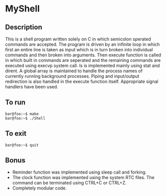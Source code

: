 # MyShell

## Description
This is a shell program written solely on C in which semicolon sperated commands are accepted. The program is driven by an infinite loop in which first an entire line is taken as input which is in turn broken into individual commands and then broken into arguments. Then execute function is called in which built in commands are seperated and the remaining commands are executed using execvp system call. ls is implemented mainly using stat and dirent. A global array is maintained to handle the process names of currently running background processes. Piping and input/output redirection is also handled in the execute function itself. Appropriate signal handlers have been used.

## To run
```console
bar@foo:~$ make
bar@foo:~$ ./Shell
```

## To exit
```console
bar@foo:~$ quit
```

## Bonus
* Reminder function was implemented using sleep call and forking. 
* The clock function was implemented using the system RTC files. The command can be terminated using CTRL+C or CTRL+Z.
* Completely modular code.
